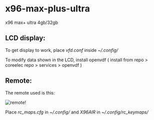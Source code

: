 # x96-max-plus-ultra
x96 max+ ultra 4gb/32gb

## LCD display:
To get display to work, place _vfd.conf_ inside _~/.config/_

To modify data shown in the LCD, install openvdf ( install from repo > coreelec repo > services > openvdf )

## Remote:
The remote used is this:

![remote!](https://ae01.alicdn.com/kf/S0e5581bc181a4df596a41ffdf02b352fU.jpg_300x300Q70.jpg_.webp)

Place _rc_maps.cfg_ in _~/.config/_ and _X96AIR_ in _~/.config/rc_keymaps/_

